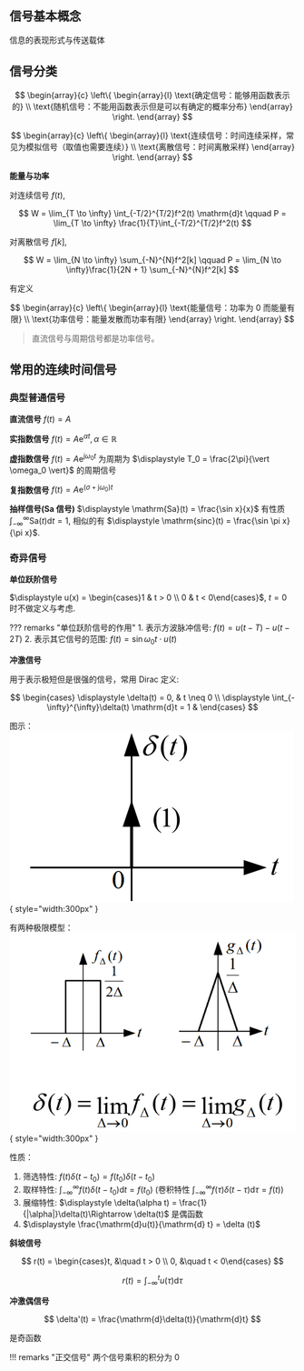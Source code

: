 ## 信号基本概念

信息的表现形式与传送载体

## 信号分类

$$
\begin{array}{c}
\left\{
\begin{array}{l}
\text{确定信号：能够用函数表示的} \\
\text{随机信号：不能用函数表示但是可以有确定的概率分布}
\end{array}
\right.
\end{array}
$$

$$
\begin{array}{c}
\left\{
\begin{array}{l}
\text{连续信号：时间连续采样，常见为模拟信号（取值也需要连续）} \\
\text{离散信号：时间离散采样}
\end{array}
\right.
\end{array}
$$

**能量与功率**

对连续信号 $f(t)$, 

$$
W = \lim_{T \to \infty} \int_{-T/2}^{T/2}f^2(t) \mathrm{d}t \qquad P = \lim_{T \to \infty} \frac{1}{T}\int_{-T/2}^{T/2}f^2(t)
$$

对离散信号 $f[k]$,

$$
W = \lim_{N \to \infty} \sum_{-N}^{N}f^2[k] \qquad P = \lim_{N \to \infty}\frac{1}{2N + 1} \sum_{-N}^{N}f^2[k]
$$

有定义

$$
\begin{array}{c}
\left\{
\begin{array}{l}
\text{能量信号：功率为 0 而能量有限} \\
\text{功率信号：能量发散而功率有限}
\end{array}
\right.
\end{array}
$$

> 直流信号与周期信号都是功率信号。

## 常用的连续时间信号

### 典型普通信号

**直流信号** $f(t) = A$

**实指数信号** $\displaystyle f(t) = A\mathrm{e}^{\alpha t}, \alpha \in \mathbb{R}$

**虚指数信号** $\displaystyle f(t) = A\mathrm{e}^{\mathrm{j}\omega_0 t}$ 为周期为 $\displaystyle T_0 = \frac{2\pi}{\vert \omega_0 \vert}$ 的周期信号

**复指数信号** $\displaystyle f(t) = A\mathrm{e}^{(\sigma + \mathrm{j}\omega_0) t}$

**抽样信号(Sa 信号)** $\displaystyle \mathrm{Sa}(t) = \frac{\sin x}{x}$ 有性质 $\displaystyle \int_{-\infty}^{\infty}\mathrm{Sa}(t)\mathrm{d}t = 1$, 相似的有 $\displaystyle \mathrm{sinc}(t) = \frac{\sin \pi x}{\pi x}$.

### 奇异信号

**单位跃阶信号** 

$\displaystyle u(x) = \begin{cases}1 & t > 0 \\ 0 & t < 0\end{cases}$, $t = 0$ 时不做定义与考虑.

??? remarks "单位跃阶信号的作用"
    1. 表示方波脉冲信号: $f(t) = u(t - T) - u(t - 2T)$
    2. 表示其它信号的范围: $f(t) = \sin \omega_0 t \cdot u(t)$

**冲激信号**

用于表示极短但是很强的信号，常用 Dirac 定义:

$$
\begin{cases}
    \displaystyle \delta(t) = 0, & t \neq 0 \\
    \displaystyle \int_{-\infty}^{\infty}\delta(t) \mathrm{d}t = 1 &
\end{cases}
$$

图示：![img.png](img.png){ style="width:300px" }

有两种极限模型：![img_1.png](img_1.png){ style="width:300px" }

性质：

1. 筛选特性: $f(t)\delta(t - t_0) = f(t_0)\delta(t - t_0)$
2. 取样特性: $\displaystyle \int_{-\infty}^{\infty}f(t)\delta(t - t_0)\mathrm{d}t = f(t_0)$ (卷积特性 $\displaystyle \int_{-\infty}^{\infty}f(\tau)\delta(t - \tau)\mathrm{d}\tau = f(t)$)
3. 展缩特性: $\displaystyle \delta(\alpha t) = \frac{1}{|\alpha|}\delta(t)\Rightarrow \delta(t)$ 是偶函数
4. $\displaystyle \frac{\mathrm{d}u(t)}{\mathrm{d} t} = \delta (t)$

**斜坡信号**

$$
r(t) = \begin{cases}t, &\quad t > 0 \\ 0, &\quad t < 0\end{cases}
$$

$$
r(t) = \int_{-\infty}^{t}u(\tau) \mathrm{d}\tau
$$

**冲激偶信号**

$$
\delta'(t) = \frac{\mathrm{d}\delta(t)}{\mathrm{d}t}
$$

是奇函数

!!! remarks "正交信号"
    两个信号乘积的积分为 0
